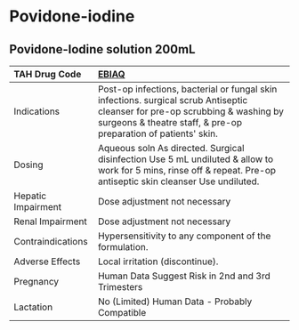 # Povidone-iodine

## Povidone-Iodine solution 200mL

| TAH Drug Code      | [EBIAQ](https://www.tahsda.org.tw/drugs/hissearch.php?drug_code=EBIAQ)                                                                                                                          |
|:-------------------|:------------------------------------------------------------------------------------------------------------------------------------------------------------------------------------------------|
| Indications        | Post-op infections, bacterial or fungal skin infections. surgical scrub Antiseptic cleanser for pre-op scrubbing & washing by surgeons & theatre staff, & pre-op preparation of patients' skin. |
| Dosing             | Aqueous soln As directed. Surgical disinfection Use 5 mL undiluted & allow to work for 5 mins, rinse off & repeat. Pre-op antiseptic skin cleanser Use undiluted.                               |
| Hepatic Impairment | Dose adjustment not necessary                                                                                                                                                                   |
| Renal Impairment   | Dose adjustment not necessary                                                                                                                                                                   |
| Contraindications  | Hypersensitivity to any component of the formulation.                                                                                                                                           |
| Adverse Effects    | Local irritation (discontinue).                                                                                                                                                                 |
| Pregnancy          | Human Data Suggest Risk in 2nd and 3rd Trimesters                                                                                                                                               |
| Lactation          | No (Limited) Human Data - Probably Compatible                                                                                                                                                   |

